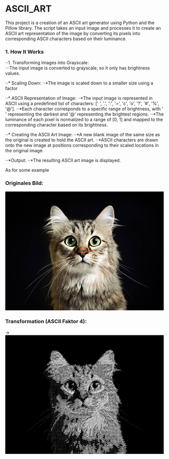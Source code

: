 # ASCII_ART

This project is a creation of an ASCII art generator using Python and the Pillow library. The script takes an input image and processes it to create an ASCII art representation of the image by converting its pixels into corresponding ASCII characters based on their luminance.

### 1. How It Works

⋅⋅1. Transforming Images into Grayscale:  
   ⋅⋅⋅The input image is converted to grayscale, so it only has brightness values.

⋅⋅* Scaling Down:
⋅⋅*The image is scaled down to a smaller size using a factor

⋅⋅* ASCII Representation of Image:
⋅⋅*The input image is represented in ASCII using a predefined list of characters: [' ', '.', ':', '=', 'c', 'o', '?', '#', '%', '@'].
⋅⋅*Each character corresponds to a specific range of brightness, with ' ' representing the darkest and '@' representing the brightest regions.
⋅⋅*The luminance of each pixel is normalized to a range of [0, 1] and mapped to the corresponding character based on its brightness.

⋅⋅* Creating the ASCII Art Image:
⋅⋅*A new blank image of the same size as the original is created to hold the ASCII art.
⋅⋅*ASCII characters are drawn onto the new image at positions corresponding to their scaled locations in the original image.

⋅⋅*Output:
⋅⋅*The resulting ASCII art image is displayed.

As for some example

### Originales Bild:
![Original](example_Images/cat1.jpg)

### Transformation (ASCII Faktor 4):
→
![Transformation](example_Images/cat1_ascii_factor4.PNG)
